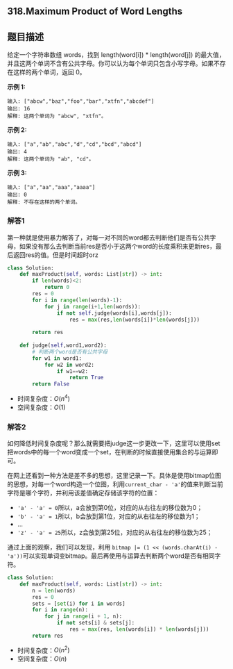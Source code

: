 ## 318.Maximum Product of Word Lengths

## 题目描述

给定一个字符串数组 words，找到 length(word[i]) * length(word[j]) 的最大值，并且这两个单词不含有公共字母。你可以认为每个单词只包含小写字母。如果不存在这样的两个单词，返回 0。

**示例 1:**

```
输入: ["abcw","baz","foo","bar","xtfn","abcdef"]
输出: 16 
解释: 这两个单词为 "abcw", "xtfn"。
```


**示例 2:**

```
输入: ["a","ab","abc","d","cd","bcd","abcd"]
输出: 4 
解释: 这两个单词为 "ab", "cd"。
```

**示例 3:**

```
输入: ["a","aa","aaa","aaaa"]
输出: 0 
解释: 不存在这样的两个单词。
```



### 解答1

​	第一种就是使用暴力解答了，对每一对不同的word都去判断他们是否有公共字母，如果没有那么去判断当前res是否小于这两个word的长度乘积来更新res，最后返回res的值。但是时间超时orz

```python
class Solution:
    def maxProduct(self, words: List[str]) -> int:
        if len(words)<2:
            return 0
        res = 0
        for i in range(len(words)-1):
            for j in range(i+1,len(words)):
                if not self.judge(words[i],words[j]):
                    res = max(res,len(words[i])*len(words[j]))
            
        return res
                              
    def judge(self,word1,word2):
        # 判断两个word是否有公共字母
        for w1 in word1:
            for w2 in word2:
                if w1==w2:
                    return True
        return False
```

- 时间复杂度：$O(n^4)$
- 空间复杂度：$O(1)$ 



### 解答2

​	如何降低时间复杂度呢？那么就需要把judge这一步更改一下，这里可以使用set把words中的每一个word变成一个set，在判断的时候直接使用集合的与运算即可。

​	在网上还看到一种方法是差不多的思想，这里记录一下。具体是使用bitmap位图的思想，对每一个word构造一个位图，利用`current_char - 'a'`的值来判断当前字符是哪个字符，并利用该差值确定存储该字符的位置：

- `'a' - 'a' = 0`所以，a会放到第0位，对应的从右往左的移位数为0；
- `'b' - 'a' = 1`所以，b会放到第1位，对应的从右往左的移位数为1；
- ...
- `'z' - 'a' = 25`所以，z会放到第25位，对应的从右往左的移位数为25；

通过上面的观察，我们可以发现，利用 `bitmap |= (1 << (words.charAt(i) - 'a'))`可以实现单词变bitmap。最后再使用与运算去判断两个word是否有相同字符。

```python
class Solution:
    def maxProduct(self, words: List[str]) -> int:
        n = len(words)
        res = 0
        sets = [set(i) for i in words]
        for i in range(n):
            for j in range(i + 1, n):
                if not sets[i] & sets[j]:
                    res = max(res, len(words[i]) * len(words[j]))
        return res
```

- 时间复杂度：$O(n^2)$
- 空间复杂度：$O(n)$ 